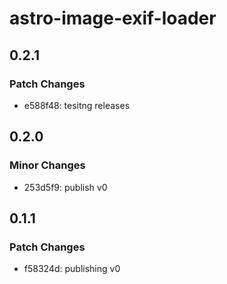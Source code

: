 # astro-image-exif-loader

## 0.2.1

### Patch Changes

- e588f48: tesitng releases

## 0.2.0

### Minor Changes

- 253d5f9: publish v0

## 0.1.1

### Patch Changes

- f58324d: publishing v0
